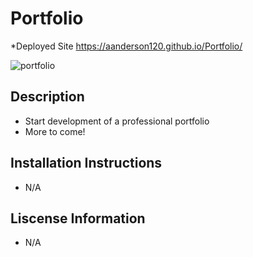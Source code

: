 # Portfolio

*Deployed Site https://aanderson120.github.io/Portfolio/

![portfolio](https://user-images.githubusercontent.com/69161422/97766836-4c4f5580-1ae6-11eb-81ec-3b4ef4beb69b.png)

## Description
* Start development of a professional portfolio
* More to come!

## Installation Instructions
* N/A

## Liscense Information
* N/A
